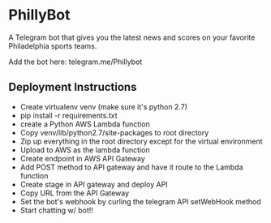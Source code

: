 # PhillyBot
A Telegram bot that gives you the latest news and scores on your favorite Philadelphia sports teams.

Add the bot here: telegram.me/Phillybot

## Deployment Instructions
* Create virtualenv venv (make sure it's python 2.7)
* pip install -r requirements.txt
* create a Python AWS Lambda function
* Copy venv/lib/python2.7/site-packages to root directory
* Zip up everything in the root directory except for the virtual environment
* Upload to AWS as the lambda function
* Create endpoint in AWS API Gateway
* Add POST method to API gateway and have it route to the Lambda function
* Create stage in API gateway and deploy API
* Copy URL from the API Gateway
* Set the bot's webhook by curling the telegram API setWebHook method
* Start chatting w/ bot!!